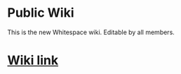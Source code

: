 # Public Wiki

This is the new Whitespace wiki. Editable by all members.

# [Wiki link](https://github.com/0x20/public-wiki/wiki)
